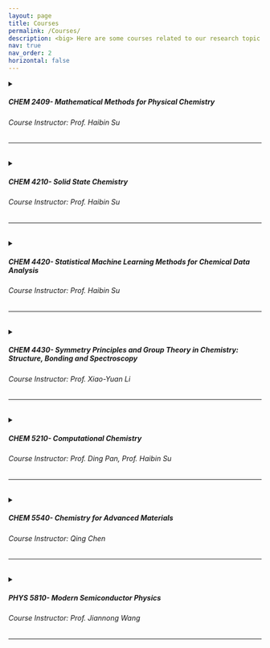 ```yaml
---
layout: page
title: Courses
permalink: /Courses/
description: <big> Here are some courses related to our research topic. We have the introduction for enrollment.</big>
nav: true
nav_order: 2
horizontal: false
---
```

<details>

<summary>
<h5 style="text-align: left;"><strong>CHEM 2409- Mathematical Methods for Physical Chemistry</strong></h5>
<h6 style="text-align: left;">Course Instructor: Prof. Haibin Su</h6>
<hr>
</summary>

<div class="row">
    <div class="col-lg-6 mt-3 mt-md-0">
        {% include figure.html path="assets/img/courses/2409.png" title="example image" class="img-fluid rounded z-depth-1" %}
    </div>
    <div class="col-lg-6">
        This course covers mathematical and numerical methods for solving typical complex problems found in undergraduate-level physical chemistry courses. Topics include single variable integration, multivariate calculus, series and limits, ordinary and partial differential equations, determinants, matrices, vectors, and probability and statistics. For CHEM students or students with instructor's approval.
    </div>
</div>
</details>

<br>

<details>

<summary>
<h5 style="text-align: left;"><strong>CHEM 4210- Solid State Chemistry</strong></h5>
<h6 style="text-align: left;">Course Instructor: Prof. Haibin Su</h6>
<hr>
</summary>

<div class="row">
    <div class="col-lg-5">
        Solid State Chemistry, often termed as the study of the chemistry of the condensed phases, offers a microscopic view of the matter around us. It focuses on understanding the properties, structures, and behaviors of solids from the atomic and molecular perspective. It is this branch of chemistry that profoundly explains why diamonds are hard, why metals conduct electricity, and why ceramics are insulators.
    </div>
    <div class="col-lg-7 mt-3 mt-md-0">
        {% include figure.html path="assets/img/courses/4210.png" title="example image" class="img-fluid rounded z-depth-1" %}
    </div>

</div>
</details>

<br>

<details>

<summary>
<h5 style="text-align: left;"><strong>CHEM 4420- Statistical Machine Learning Methods for Chemical Data Analysis</strong></h5>
<h6 style="text-align: left;">Course Instructor: Prof. Haibin Su</h6>
<hr>
</summary>

<div class="row">
    <div class="col-lg-7 mt-3 mt-md-0">
        {% include figure.html path="assets/img/courses/4420.png" title="example image" class="img-fluid rounded z-depth-1" %}
    </div>
    <div class="col-lg-5">
        The basic knowledge of probability and statistics, chemical data preparation and visualization; numerical methods for chemical data analysis: regression, classification, feature selection and neural network.
    </div>
</div>
</details>

<br>

<details>

<summary>
<h5 style="text-align: left;"><strong>CHEM 4430- Symmetry Principles and Group Theory in Chemistry: Structure, Bonding and Spectroscopy</strong></h5>
<h6 style="text-align: left;">Course Instructor: Prof. Xiao-Yuan Li</h6>
<hr>
</summary>
<div class="row">
    <div class="col-lg-4">
        Symmetry principle and group theory, molecular spectroscopy, advanced topics in molecular orbital theory and bonding, chemical kinetics.
    </div>
    <div class="col-lg-8 mt-3 mt-md-0">
        {% include figure.html path="assets/img/courses/4430.png" title="example image" class="img-fluid rounded z-depth-1" %}
    </div>
</div>
</details>

<br>

<details>

<summary>
<h5 style="text-align: left;"><strong>CHEM 5210- Computational Chemistry</strong></h5>
<h6 style="text-align: left;">Course Instructor: Prof. Ding Pan, Prof. Haibin Su</h6>
<hr>
</summary>

<div class="row">
    <div class="col-lg-7 mt-3 mt-md-0">
        {% include figure.html path="assets/img/courses/5210.png" title="example image" class="img-fluid rounded z-depth-1" %}
    </div>
    <div class="col-lg-5">
        Fundamentals and applications of various computational chemistry methods, including molecular orbital calculations, molecular mechanics and molecular dynamics. Computational laboratory practice will be emphasized.
    </div>
</div>
</details>

<br>

<details>

<summary>
<h5 style="text-align: left;"><strong>CHEM 5540- Chemistry for Advanced Materials</strong></h5>
<h6 style="text-align: left;">Course Instructor: Qing Chen</h6>
<hr>
</summary>

<div class="row">
    <div class="col-lg-5">
        Chemistry of materials with nano-dimensional structures and advanced functionalities. Working principles of liquid-crystalline displays and organic light-emitting diodes. High-tech applications of luminescent materials in optoelectronic systems, chemical sensors and biological probes.
    </div>
    <div class="col-lg-7 mt-3 mt-md-0">
        {% include figure.html path="assets/img/courses/5540.png" title="example image" class="img-fluid rounded z-depth-1" %}
    </div>

</div>
</details>

<br>

<details>

<summary>
<h5 style="text-align: left;"><strong>PHYS 5810- Modern Semiconductor Physics</strong></h5>
<h6 style="text-align: left;">Course Instructor: Prof. Jiannong Wang</h6>
<hr>
</summary>

<div class="row">
    <div class="col-lg-6 mt-3 mt-md-0">
        {% include figure.html path="assets/img/courses/5810.png" title="example image" class="img-fluid rounded z-depth-1" %}
    </div>
    <div class="col-lg-6">
        Detailed explanations of the electronic, vibrational, transport, and optical properties of semiconductors based on quantum mechanics. Emphasis on nanostructured heterostructures, quantum size and low-dimensional effects, and application to modern electronics and opto-electronics.
    </div>
</div>
</details>
<br>